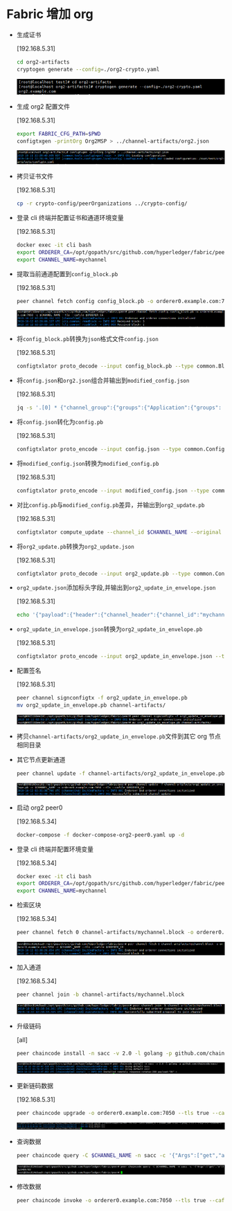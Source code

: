 # Fabric 增加 org

*   生成证书

    \[192.168.5.31]

    ```bash
    cd org2-artifacts
    cryptogen generate --config=./org2-crypto.yaml
    ```

    <img src="../.gitbook/assets/1570849670968.png" alt="1570849670968" data-size="original">
*   生成 org2 配置文件

    \[192.168.5.31]

    ```bash
    export FABRIC_CFG_PATH=$PWD
    configtxgen -printOrg Org2MSP > ../channel-artifacts/org2.json
    ```

    <img src="../.gitbook/assets/1570849718307.png" alt="1570849718307" data-size="original">
*   拷贝证书文件

    \[192.168.5.31]

    ```bash
    cp -r crypto-config/peerOrganizations ../crypto-config/
    ```
*   登录 cli 终端并配置证书和通道环境变量

    \[192.168.5.31]

    ```bash
    docker exec -it cli bash
    export ORDERER_CA=/opt/gopath/src/github.com/hyperledger/fabric/peer/crypto/ordererOrganizations/example.com/orderers/orderer0.example.com/msp/tlscacerts/tlsca.example.com-cert.pem
    export CHANNEL_NAME=mychannel
    ```
*   提取当前通道配置到`config_block.pb`

    \[192.168.5.31]

    ```bash
    peer channel fetch config config_block.pb -o orderer0.example.com:7050 -c $CHANNEL_NAME --tls --cafile $ORDERER_CA
    ```

    <img src="../.gitbook/assets/1570850017321.png" alt="1570850017321" data-size="original">
*   将`config_block.pb`转换为`json`格式文件`config.json`

    \[192.168.5.31]

    ```bash
    configtxlator proto_decode --input config_block.pb --type common.Block | jq .data.data[0].payload.data.config > config.json
    ```
*   将`config.json`和`org2.json`组合并输出到`modified_config.json`

    \[192.168.5.31]

    ```bash
    jq -s '.[0] * {"channel_group":{"groups":{"Application":{"groups": {"Org2MSP":.[1]}}}}}' config.json ./channel-artifacts/org2.json > modified_config.json
    ```
*   将`config.json`转化为`config.pb`

    \[192.168.5.31]

    ```bash
    configtxlator proto_encode --input config.json --type common.Config --output config.pb
    ```
*   将`modified_config.json`转换为`modified_config.pb`

    \[192.168.5.31]

    ```bash
    configtxlator proto_encode --input modified_config.json --type common.Config --output modified_config.pb
    ```
*   对比`config.pb`与`modified_config.pb`差异，并输出到`org2_update.pb`

    \[192.168.5.31]

    ```bash
    configtxlator compute_update --channel_id $CHANNEL_NAME --original config.pb --updated modified_config.pb --output org2_update.pb
    ```
*   将`org2_update.pb`转换为`org2_update.json`

    \[192.168.5.31]

    ```bash
    configtxlator proto_decode --input org2_update.pb --type common.ConfigUpdate | jq . > org2_update.json
    ```
*   `org2_update.json`添加标头字段,并输出到`org2_update_in_envelope.json`

    \[192.168.5.31]

    ```bash
    echo '{"payload":{"header":{"channel_header":{"channel_id":"mychannel", "type":2}},"data":{"config_update":'$(cat org2_update.json)'}}}' | jq . > org2_update_in_envelope.json
    ```
*   `org2_update_in_envelope.json`转换为`org2_update_in_envelope.pb`

    \[192.168.5.31]

    ```bash
    configtxlator proto_encode --input org2_update_in_envelope.json --type common.Envelope --output org2_update_in_envelope.pb
    ```
*   配置签名

    \[192.168.5.31]

    ```bash
    peer channel signconfigtx -f org2_update_in_envelope.pb
    mv org2_update_in_envelope.pb channel-artifacts/
    ```

    <img src="../.gitbook/assets/1570850089145.png" alt="1570850089145" data-size="original">
* 拷贝`channel-artifacts/org2_update_in_envelope.pb`文件到其它 org 节点相同目录
*   其它节点更新通道

    ```bash
    peer channel update -f channel-artifacts/org2_update_in_envelope.pb -c $CHANNEL_NAME -o orderer0.example.com:7050 --tls --cafile $ORDERER_CA
    ```

    <img src="../.gitbook/assets/1570850264113.png" alt="1570850264113" data-size="original">
*   启动 org2 peer0

    \[192.168.5.34]

    ```bash
    docker-compose -f docker-compose-org2-peer0.yaml up -d
    ```
*   登录 cli 终端并配置环境变量

    \[192.168.5.34]

    ```bash
    docker exec -it cli bash
    export ORDERER_CA=/opt/gopath/src/github.com/hyperledger/fabric/peer/crypto/ordererOrganizations/example.com/orderers/orderer0.example.com/msp/tlscacerts/tlsca.example.com-cert.pem
    export CHANNEL_NAME=mychannel
    ```
*   检索区块

    \[192.168.5.34]

    ```bash
    peer channel fetch 0 channel-artifacts/mychannel.block -o orderer0.example.com:7050 -c $CHANNEL_NAME --tls --cafile $ORDERER_CA
    ```

    <img src="../.gitbook/assets/1570850311953.png" alt="1570850311953" data-size="original">
*   加入通道

    \[192.168.5.34]

    ```bash
    peer channel join -b channel-artifacts/mychannel.block
    ```

    <img src="../.gitbook/assets/1570850405079.png" alt="1570850405079" data-size="original">
*   升级链码

    \[all]

    ```bash
    peer chaincode install -n sacc -v 2.0 -l golang -p github.com/chaincode/sacc/
    ```

    <img src="../.gitbook/assets/1570850472393.png" alt="1570850472393" data-size="original">
*   更新链码数据

    \[192.168.5.31]

    ```bash
    peer chaincode upgrade -o orderer0.example.com:7050 --tls true --cafile $ORDERER_CA -C $CHANNEL_NAME -n sacc -l golang -v 2.0 -c '{"Args":["a","123456789"]}'
    ```

    <img src="../.gitbook/assets/1570850582841.png" alt="1570850582841" data-size="original">
*   查询数据

    ```bash
    peer chaincode query -C $CHANNEL_NAME -n sacc -c '{"Args":["get","a"]}'
    ```

    <img src="../.gitbook/assets/1570850615353.png" alt="1570850615353" data-size="original">
*   修改数据

    ```bash
    peer chaincode invoke -o orderer0.example.com:7050 --tls true --cafile $ORDERER_CA -C $CHANNEL_NAME -n sacc -c '{"Args":["set","a","123456"]}'
    ```
